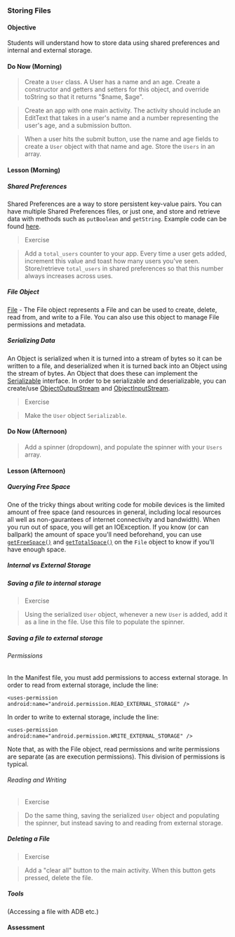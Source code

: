 ### Storing Files

#### Objective

Students will understand how to store data using shared preferences and internal and external storage.

#### Do Now (Morning)

> Create a `User` class. A User has a name and an age. Create a constructor and getters and setters for this object, and override toString so that it returns "$name, $age".

> Create an app with one main activity. The activity should include an EditText that takes in a user's name and
> a number representing the user's age, and a submission button.

> When a user hits the submit button, use the name and age fields to create a `User` object with that name and age. Store the `Users` in an array.

#### Lesson (Morning)

##### Shared Preferences

Shared Preferences are a way to store persistent key-value pairs. You can have multiple Shared Preferences files, or just one, and store and retrieve data with methods such as `putBoolean` and `getString`. Example code can be found [here](http://developer.android.com/guide/topics/data/data-storage.html#pref).

> Exercise

> Add a `total_users` counter to your app. Every time a user gets added, increment this value and toast how many users you've seen. Store/retrieve `total_users` in shared preferences so that this number always increases across uses.

##### File Object

[File](http://developer.android.com/reference/java/io/File.html) - The File object represents a File and can be used to create, delete, read from, and write to a File. You can also use this object to manage File permissions and metadata.

##### Serializing Data

An Object is serialized when it is turned into a stream of bytes so it can be written to a file, and deserialized when it is turned back into an Object using the stream of bytes. An Object that does these can implement the [Serializable](http://developer.android.com/reference/java/io/Serializable.html) interface. In order to be serializable and deserializable, you can create/use [ObjectOutputStream](http://developer.android.com/reference/java/io/ObjectOutputStream.html) and [ObjectInputStream](http://developer.android.com/reference/java/io/ObjectInputStream.html).

> Exercise

> Make the `User` object `Serializable`.

#### Do Now (Afternoon)

> Add a spinner (dropdown), and populate the spinner with your `Users` array.

#### Lesson (Afternoon)

##### Querying Free Space

One of the tricky things about writing code for mobile devices is the limited amount of free space (and resources in general, including local resources all well as non-gaurantees of internet connectivity and bandwidth). When you run out of space, you will get an IOException. If you know (or can ballpark) the amount of space you'll need beforehand, you can use [`getFreeSpace()`](http://developer.android.com/reference/java/io/File.html#getFreeSpace()) and [`getTotalSpace()`](http://developer.android.com/reference/java/io/File.html#getTotalSpace()) on the `File` object to know if you'll have enough space.

##### Internal vs External Storage



##### Saving a file to internal storage

> Exercise

> Using the serialized `User` object, whenever a new `User` is added, add it as a line in the file. Use this file
to populate the spinner.

##### Saving a file to external storage

###### Permissions

In the Manifest file, you must add permissions to access external storage. In order to read from external storage, include the line:

```
<uses-permission android:name="android.permission.READ_EXTERNAL_STORAGE" />
```

In order to write to external storage, include the line:

```
<uses-permission android:name="android.permission.WRITE_EXTERNAL_STORAGE" />
```

Note that, as with the File object, read permissions and write permissions are separate (as are execution permissions). This division of permissions is typical.

###### Reading and Writing

> Exercise

> Do the same thing, saving the serialized `User` object and populating the spinner, but instead saving to and reading from external storage.

##### Deleting a File

> Exercise

> Add a "clear all" button to the main activity. When this button gets pressed, delete the file.

##### Tools

(Accessing a file with ADB etc.)

#### Assessment

